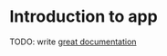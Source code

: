 # Introduction to app

TODO: write [great documentation](http://jacobian.org/writing/what-to-write/)
